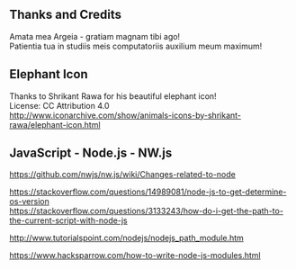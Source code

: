Thanks and Credits
--------------------------------------------------------------------------------
Amata mea Argeia - gratiam magnam tibi ago!  
Patientia tua in studiis meis computatoriis auxilium meum maximum!  

## Elephant Icon
Thanks to Shrikant Rawa for his beautiful elephant icon!  
License: CC Attribution 4.0  
http://www.iconarchive.com/show/animals-icons-by-shrikant-rawa/elephant-icon.html  

## JavaScript - Node.js - NW.js
https://github.com/nwjs/nw.js/wiki/Changes-related-to-node  

https://stackoverflow.com/questions/14989081/node-js-to-get-determine-os-version  
https://stackoverflow.com/questions/3133243/how-do-i-get-the-path-to-the-current-script-with-node-js  

http://www.tutorialspoint.com/nodejs/nodejs_path_module.htm  

https://www.hacksparrow.com/how-to-write-node-js-modules.html  
